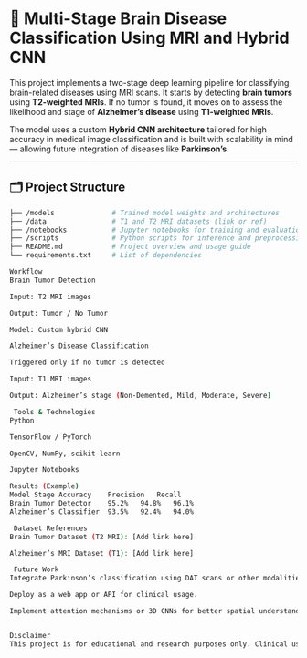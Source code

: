 # 🧠 Multi-Stage Brain Disease Classification Using MRI and Hybrid CNN

This project implements a two-stage deep learning pipeline for classifying brain-related diseases using MRI scans. It starts by detecting **brain tumors** using **T2-weighted MRIs**. If no tumor is found, it moves on to assess the likelihood and stage of **Alzheimer’s disease** using **T1-weighted MRIs**.

The model uses a custom **Hybrid CNN architecture** tailored for high accuracy in medical image classification and is built with scalability in mind — allowing future integration of diseases like **Parkinson’s**.

---

## 🗂️ Project Structure

```bash
├── /models              # Trained model weights and architectures
├── /data                # T1 and T2 MRI datasets (link or ref)
├── /notebooks           # Jupyter notebooks for training and evaluation
├── /scripts             # Python scripts for inference and preprocessing
├── README.md            # Project overview and usage guide
└── requirements.txt     # List of dependencies

Workflow
Brain Tumor Detection

Input: T2 MRI images

Output: Tumor / No Tumor

Model: Custom hybrid CNN

Alzheimer’s Disease Classification

Triggered only if no tumor is detected

Input: T1 MRI images

Output: Alzheimer’s stage (Non-Demented, Mild, Moderate, Severe)

 Tools & Technologies
Python

TensorFlow / PyTorch

OpenCV, NumPy, scikit-learn

Jupyter Notebooks

Results (Example)
Model Stage	Accuracy	Precision	Recall
Brain Tumor Detector	95.2%	94.8%	96.1%
Alzheimer’s Classifier	93.5%	92.4%	94.0%

 Dataset References
Brain Tumor Dataset (T2 MRI): [Add link here]

Alzheimer’s MRI Dataset (T1): [Add link here]

 Future Work
Integrate Parkinson’s classification using DAT scans or other modalities.

Deploy as a web app or API for clinical usage.

Implement attention mechanisms or 3D CNNs for better spatial understanding


Disclaimer
This project is for educational and research purposes only. Clinical use requires proper validation and regulatory approvals.
